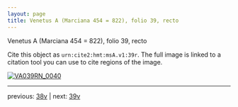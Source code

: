 ```yaml
---
layout: page
title: Venetus A (Marciana 454 = 822), folio 39, recto
---
```


Venetus A (Marciana 454 = 822), folio 39, recto

Cite this object as `urn:cite2:hmt:msA.v1:39r`.  The full image is linked to a citation tool you can use to cite regions of the image.

[![VA039RN_0040](http://www.homermultitext.org/iipsrv?IIIF=/project/homer/pyramidal/deepzoom/hmt/vaimg/2017a/VA039RN_0040.tif/full/800,/0/default.jpg)](http://www.homermultitext.org/ict2/?urn=urn:cite2:hmt:vaimg.2017a:VA039RN_0040) 

---

previous:  [38v](../38v/) | next: [39v](../39v/)